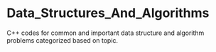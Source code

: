# Data_Structures_And_Algorithms
C++ codes for common and important data structure and algorithm problems categorized based on topic.
